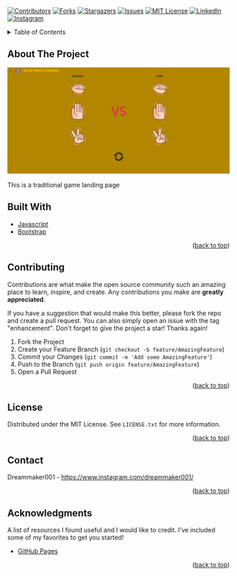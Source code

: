 <div id="top"></div>
<!--
*** Thanks for checking out the Best-README-Template. If you have a suggestion
*** that would make this better, please fork the repo and create a pull request
*** or simply open an issue with the tag "enhancement".
*** Don't forget to give the project a star!
*** Thanks again! Now go create something AMAZING! :D
-->



<!-- PROJECT SHIELDS -->
<!--
*** I'm using markdown "reference style" links for readability.
*** Reference links are enclosed in brackets [ ] instead of parentheses ( ).
*** See the bottom of this document for the declaration of the reference variables
*** for contributors-url, forks-url, etc. This is an optional, concise syntax you may use.
*** https://www.markdownguide.org/basic-syntax/#reference-style-links
-->
[![Contributors][contributors-shield]][contributors-url]
[![Forks][forks-shield]][forks-url]
[![Stargazers][stars-shield]][stars-url]
[![Issues][issues-shield]][issues-url]
[![MIT License][license-shield]][license-url]
[![LinkedIn][linkedin-shield]][linkedin-url]
[![Instagram][instagram-shield]][instagram-url]


<!-- TABLE OF CONTENTS -->
<details>
  <summary>Table of Contents</summary>
  <ol>
    <li>
      <a href="#about-the-project">About The Project</a>
      <ul>
        <li><a href="#built-with">Built With</a></li>
      </ul>
    </li>
    <li><a href="#contributing">Contributing</a></li>
    <li><a href="#license">License</a></li>
    <li><a href="#contact">Contact</a></li>
    <li><a href="#acknowledgments">Acknowledgments</a></li>
  </ol>
</details>



<!-- ABOUT THE PROJECT -->
## About The Project

![Product Name Screen Shot][product-screenshot1]

This is a traditional game landing page


## Built With

* [Javascript](https://www.javascript.com/)
* [Bootstrap](https://getbootstrap.com)

<p align="right">(<a href="#top">back to top</a>)</p>


<!-- CONTRIBUTING -->
## Contributing

Contributions are what make the open source community such an amazing place to learn, inspire, and create. Any contributions you make are **greatly appreciated**.

If you have a suggestion that would make this better, please fork the repo and create a pull request. You can also simply open an issue with the tag "enhancement".
Don't forget to give the project a star! Thanks again!

1. Fork the Project
2. Create your Feature Branch (`git checkout -b feature/AmazingFeature`)
3. Commit your Changes (`git commit -m 'Add some AmazingFeature'`)
4. Push to the Branch (`git push origin feature/AmazingFeature`)
5. Open a Pull Request

<p align="right">(<a href="#top">back to top</a>)</p>



<!-- LICENSE -->
## License

Distributed under the MIT License. See `LICENSE.txt` for more information.

<p align="right">(<a href="#top">back to top</a>)</p>



<!-- CONTACT -->
## Contact

Dreammaker001 - https://www.instagram.com/dreammaker001/

<p align="right">(<a href="#top">back to top</a>)</p>



<!-- ACKNOWLEDGMENTS -->
## Acknowledgments
A list of resources I found useful and I would like to credit. I've included some of my favorites to get you started!

* [GitHub Pages](https://pages.github.com)

<p align="right">(<a href="#top">back to top</a>)</p>



<!-- MARKDOWN LINKS & IMAGES -->
<!-- https://www.markdownguide.org/basic-syntax/#reference-style-links -->
[contributors-shield]: https://img.shields.io/github/contributors/Dreammaker001/Suit-Game?color=%2300ff1e&logo=github&style=plastic
[contributors-url]: https://github.com/Dreammaker001/Suit-Game/graphs/contributors
[forks-shield]: https://img.shields.io/github/forks/Dreammaker001/Suit-Game?color=%23fb00ff&logo=github&style=plastic
[forks-url]: https://github.com/Dreammaker001/Suit-Game/network/members
[stars-shield]: https://img.shields.io/github/stars/Dreammaker001/Suit-Game?color=%23fb00ff&logo=github&style=plastic
[stars-url]: https://github.com/Dreammaker001/Suit-Game/stargazers
[issues-shield]: https://img.shields.io/github/issues/Dreammaker001/Suit-Game?logo=github
[issues-url]: https://github.com/Dreammaker001/Suit-Game/issues
[license-shield]: https://img.shields.io/github/license/Dreammaker001/Suit-Game?style=plastic
[license-url]: https://github.com/Dreammaker001/Suit-Game/blob/main/LICENSE.txt
[linkedin-shield]: https://img.shields.io/badge/-LinkedIn-black.svg?style=for-the-badge&logo=linkedin&colorB=555
[linkedin-url]: https://www.linkedin.com/in/bastian-bangun-74ab64219/
[instagram-shield]: https://img.shields.io/badge/Instagram-follow-green?style=for-the-badge&logo=instagram
[instagram-url]: https://www.instagram.com/dreammaker001/
[product-screenshot1]: assets/Screenshot1.png
